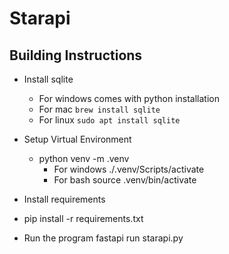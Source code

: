 # Starapi

## Building Instructions

- Install sqlite
  - For windows comes with python installation
  - For mac `brew install sqlite`
  - For linux `sudo apt install sqlite`

- Setup Virtual Environment
  - python venv -m .venv
    - For windows ./.venv/Scripts/activate
    - For bash source .venv/bin/activate

- Install requirements
 - pip install -r requirements.txt

- Run the program fastapi run starapi.py
